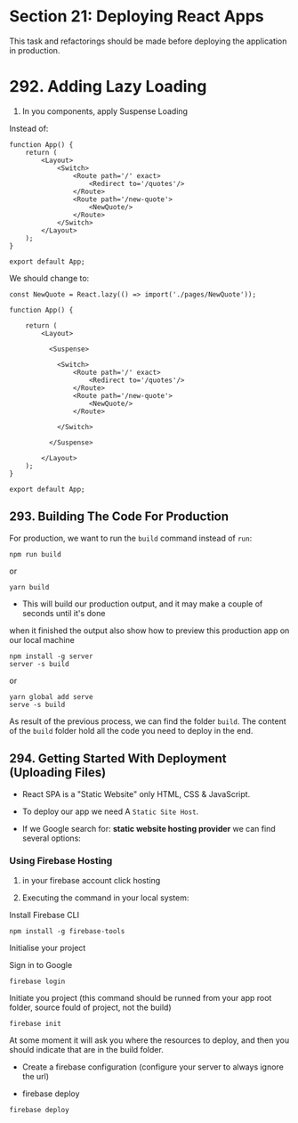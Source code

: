 # Section 21: Deploying React Apps

This task and refactorings should be made before deploying the application in production.

# 292. Adding Lazy Loading


1. In you components, apply Suspense Loading

Instead of:
```
function App() {
    return (
        <Layout>
            <Switch>
                <Route path='/' exact>
                    <Redirect to='/quotes'/>
                </Route>
                <Route path='/new-quote'>
                    <NewQuote/>
                </Route>
            </Switch>
        </Layout>
    );
}

export default App;
```

We should change to:

```
const NewQuote = React.lazy(() => import('./pages/NewQuote'));

function App() {

    return (
        <Layout>
        
          <Suspense>

            <Switch>
                <Route path='/' exact>
                    <Redirect to='/quotes'/>
                </Route>
                <Route path='/new-quote'>
                    <NewQuote/>
                </Route>
               
            </Switch>

          </Suspense>
        
        </Layout>
    );
}

export default App;
```


## 293. Building The Code For Production

For production, we want to run the `build` command instead of `run`:

```
npm run build
```

or 
```
yarn build
```

- This will build our production output, and it may make a couple of seconds until it's done

when it finished the output also show how to preview this production app on our local machine

```
npm install -g server
server -s build
```
or 
```
yarn global add serve
serve -s build
```

As result of the previous process, we can find the folder `build`.
The content of the `build` folder hold all the code you need to deploy in the end.


## 294. Getting Started With Deployment (Uploading Files)

- React SPA is a "Static Website" only HTML, CSS & JavaScript.

- To deploy our app we need A `Static Site Host`.

- If we Google search for: **static website hosting provider** we can find several options:


### Using Firebase Hosting

1. in your firebase account click hosting

2. Executing the command in your local system:

Install Firebase CLI
```
npm install -g firebase-tools
```


Initialise your project

Sign in to Google
```
firebase login
```

Initiate you project (this command should be runned from your app root folder, source fould of project, not the build)
```
firebase init
```

At some moment it will ask you where the resources to deploy, and then you should indicate that are in the build folder.


- Create a firebase configuration (configure your server to always ignore the url)

- firebase deploy
```
firebase deploy
```
